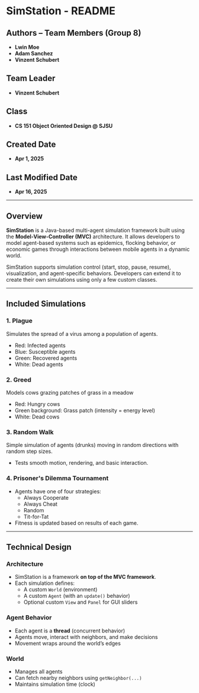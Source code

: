 # SimStation - README

## Authors – Team Members (Group 8)
- **Lwin Moe**
- **Adam Sanchez**
- **Vinzent Schubert**

## Team Leader
- **Vinzent Schubert**

## Class
- **CS 151 Object Oriented Design @ SJSU**

## Created Date
- **Apr 1, 2025**

## Last Modified Date
- **Apr 16, 2025**

---

## Overview

**SimStation** is a Java-based multi-agent simulation framework built using the **Model-View-Controller (MVC)** architecture. It allows developers to model agent-based systems such as epidemics, flocking behavior, or economic games through interactions between mobile agents in a dynamic world.

SimStation supports simulation control (start, stop, pause, resume), visualization, and agent-specific behaviors. Developers can extend it to create their own simulations using only a few custom classes.

---

## Included Simulations

### 1. Plague
Simulates the spread of a virus among a population of agents.

- Red: Infected agents
- Blue: Susceptible agents
- Green: Recovered agents
- White: Dead agents

### 2. Greed
Models cows grazing patches of grass in a meadow

- Red: Hungry cows
- Green background: Grass patch (intensity = energy level)
- White: Dead cows

### 3. Random Walk
Simple simulation of agents (drunks) moving in random directions with random step sizes.

- Tests smooth motion, rendering, and basic interaction.

### 4. Prisoner's Dilemma Tournament

- Agents have one of four strategies:
    - Always Cooperate
    - Always Cheat
    - Random
    - Tit-for-Tat
- Fitness is updated based on results of each game.

---

## Technical Design

### Architecture
- SimStation is a framework **on top of the MVC framework**.
- Each simulation defines:
    - A custom `World` (environment)
    - A custom `Agent` (with an `update()` behavior)
    - Optional custom `View` and `Panel` for GUI sliders

### Agent Behavior
- Each agent is a **thread** (concurrent behavior)
- Agents move, interact with neighbors, and make decisions
- Movement wraps around the world’s edges

### World
- Manages all agents
- Can fetch nearby neighbors using `getNeighbor(...)`
- Maintains simulation time (clock)

